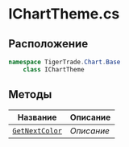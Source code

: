 
# IChartTheme.cs
## Расположение
```csharp
namespace TigerTrade.Chart.Base  
    class IChartTheme
```

## Методы
| Название | Описание |
| --- | --- |
| [`GetNextColor`](./metody/GetNextColor.md) | *Описание* |
